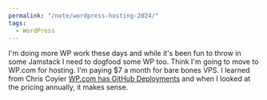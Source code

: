 ```yaml
---
permalink: "/note/wordpress-hosting-2024/"
tags:
  - WordPress
---
```


I'm doing more WP work these days and while it's been fun to throw in some Jamstack I need to dogfood some WP too. Think I'm going to move to WP.com for hosting. I'm paying $7 a month for bare bones VPS. I learned from Chris Coyier [WP.com has GitHub Deployments](https://chriscoyier.net/2024/04/04/wordpress-com-has-studio-a-native-app-for-running-wordpress-locally-and-github-deployments/) and when I looked at the pricing annually, it makes sense.

<a class="u-bridgy-fed" href="https://fed.brid.gy/" hidden="from-humans"></a>
<a class="u-bridgy" href="https://brid.gy/publish/bluesky?bridgy_omit_link=maybe"></a>